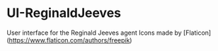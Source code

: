 # UI-ReginaldJeeves
User interface for the Reginald Jeeves agent
Icons made by [Flaticon] (https://www.flaticon.com/authors/freepik) 
